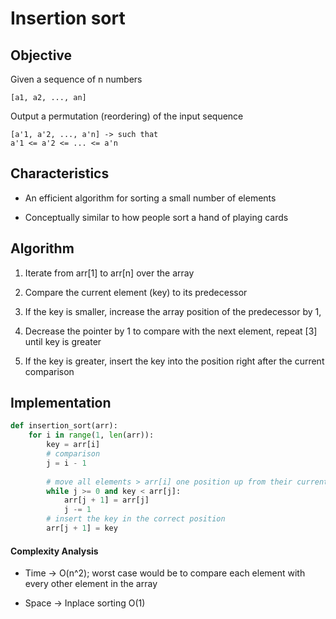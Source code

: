 # Insertion sort 

## Objective 

Given a sequence of n numbers 

```
[a1, a2, ..., an]
```

Output a permutation (reordering) of the input sequence 
```
[a'1, a'2, ..., a'n] -> such that 
a'1 <= a'2 <= ... <= a'n
```

## Characteristics 

- An efficient algorithm for sorting a small number of elements

- Conceptually similar to how people sort a hand of playing cards

## Algorithm 

1. Iterate from arr[1] to arr[n] over the array

2. Compare the current element (key) to its predecessor

3. If the key is smaller, increase the array position of the predecessor by 1, 

4. Decrease the pointer by 1 to compare with the next element, repeat [3] until key is greater

5. If the key is greater, insert the key into the position right after the current comparison

## Implementation 

```python
def insertion_sort(arr):     
    for i in range(1, len(arr)): 
        key = arr[i]
        # comparison 
        j = i - 1
        
        # move all elements > arr[i] one position up from their current
        while j >= 0 and key < arr[j]: 
            arr[j + 1] = arr[j]
            j -= 1
        # insert the key in the correct position
        arr[j + 1] = key
```

#### Complexity Analysis 

- Time -> O(n^2); worst case would be to compare each element with every other element in the array

- Space -> Inplace sorting O(1)
